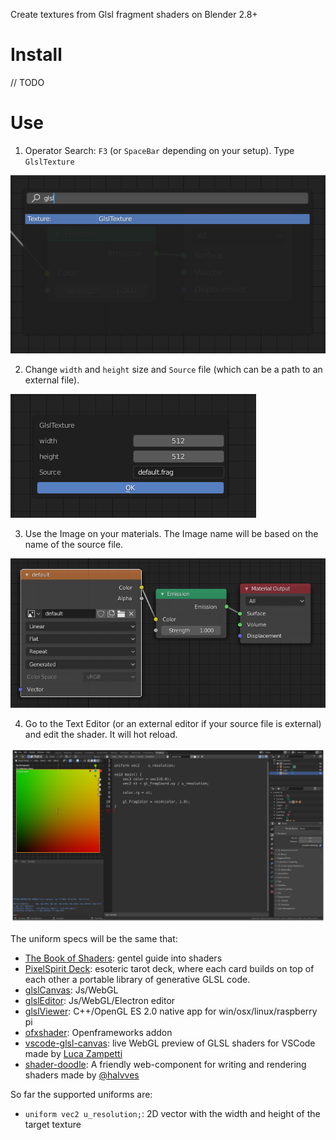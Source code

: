 Create textures from Glsl fragment shaders on Blender 2.8+

# Install

// TODO

# Use

1. Operator Search: `F3` (or `SpaceBar` depending on your setup). Type `GlslTexture`

![](imgs/00.png)

2. Change `width` and `height` size and `Source` file (which can be a path to an external file). 

![](imgs/01.png)

3. Use the Image on your materials. The Image name will be based on the name of the source file.

![](imgs/02.png)

4. Go to the Text Editor (or an external editor if your source file is external) and edit the shader. It will hot reload.

![](imgs/03.png)

The uniform specs will be the same that: 

* [The Book of Shaders](https://thebookofshaders.com/): gentel guide into shaders
* [PixelSpirit Deck](https://patriciogonzalezvivo.github.io/PixelSpiritDeck/): esoteric tarot deck, where each card builds on top of each other a portable library of generative GLSL code.
* [glslCanvas](https://github.com/patriciogonzalezvivo/glslCanvas/): Js/WebGL
* [glslEditor](https://github.com/patriciogonzalezvivo/glslEditor/): Js/WebGL/Electron editor
* [glslViewer](https://github.com/patriciogonzalezvivo/glslViewer): C++/OpenGL ES 2.0 native app for win/osx/linux/raspberry pi 
* [ofxshader](https://github.com/patriciogonzalezvivo/ofxShader/): Openframeworks addon
* [vscode-glsl-canvas](https://marketplace.visualstudio.com/items?itemName=circledev.glsl-canvas): live WebGL preview of GLSL shaders for VSCode made by [Luca Zampetti](https://twitter.com/actarian)
* [shader-doodle](https://github.com/halvves/shader-doodle): A friendly web-component for writing and rendering shaders made by [@halvves](https://twitter.com/halvves)

So far the supported uniforms are:

* `uniform vec2 u_resolution;`: 2D vector with the width and height of the target texture  